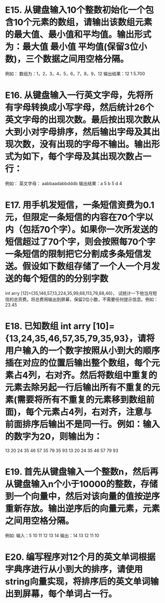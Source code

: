 # E15.	从键盘输入10个整数初始化一个包含10个元素的数组，请输出该数组元素的最大值、最小值和平均值。输出形式为：最大值  最小值  平均值(保留3位小数)，三个数据之间用空格分隔。
例如： 数组为：1，2，3，4，5，6，7，8，9，12
    输出结果：12 1 5.700
# E16.	从键盘输入一行英文字母，先将所有字母转换成小写字母，然后统计26个英文字母的出现次数。最后按出现次数从大到小对字母排序，然后输出字母及其出现次数，没有出现的字母不输出。输出形式为如下，每个字母及其出现次数占一行： 
例如： 英文字母： aabbaadabbdddb
     输出结果：a 5
               b 5
               d 4
# E17.	用手机发短信，一条短信资费为0.1元，但限定一条短信的内容在70个字以内（包括70个字）。如果你一次所发送的短信超过了70个字，则会按照每70个字一条短信的限制把它分割成多条短信发送。假设如下数组存储了一个人一个月发送的每个短信的的分别字数
int arry [12]={35,146,57,13,224,35,99,68,113,79,88,46}，
试统计一下他当月短信的总资费。将总费用输出到屏幕，保留2位小数，不需要任何提示信息。例如：23.45
# E18.	已知数组  int arry [10]={13,24,35,46,57,35,79,35,93}，请将用户输入的一个数字按照从小到大的顺序插在对应的位置后输出整个数组，每个元素占4列，右对齐。然后将数组中重复的元素去除另起一行后输出所有不重复的元素(需要将所有不重复的元素移到数组前面)，每个元素占4列，右对齐，注意与前面排序后输出不是同一行。例如：输入的数字为20，则输出为：
13  20  24  35  46  57  35  79  35  93
13  20  24  35  46  57  79  93
# E19.	首先从键盘输入一个整数n，然后再从键盘输入n个小于10000的整数，存储到一个向量中，然后对该向量的值按逆序重新存放。输出逆序后的向量元素，元素之间用空格分隔。
例如:
输入：5  10 11 12 13 14
输出：14 13 12 11 10
# E20.	编写程序对12个月的英文单词根据字典序进行从小到大的排序，请使用string向量实现，将排序后的英文单词输出到屏幕，每个单词占一行。
